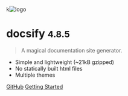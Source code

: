 k![logo](_media/icon.svg)

# docsify <small>4.8.5</small>

> A magical documentation site generator.

- Simple and lightweight (~21kB gzipped)
- No statically built html files
- Multiple themes

[GitHub](https://github.com/docsifyjs/docsify/)
[Getting Started](#docsify)